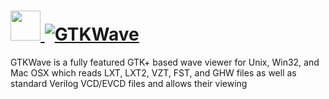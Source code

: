 # [<img src="https://cdn.jsdelivr.net/gh/AdmiringWorm/chocolatey-packages@4d22f1be3796bb3e2e0441d0f03b6d1780356b3d/automatic/gtkwave/icons/gtkwave.png" height="48" width="48" /> ![GTKWave](https://img.shields.io/chocolatey/v/gtkwave.svg?label=GTKWave&style=for-the-badge)](https://community.chocolatey.org/packages/gtkwave)

GTKWave is a fully featured GTK+ based wave viewer for Unix, Win32, and Mac OSX which reads LXT, LXT2, VZT, FST, and GHW files as well as standard Verilog VCD/EVCD files and allows their viewing
